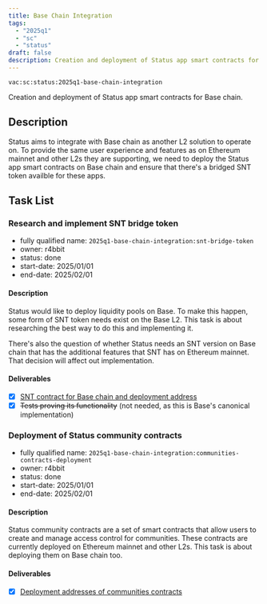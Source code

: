 ```yaml
---
title: Base Chain Integration
tags:
  - "2025q1"
  - "sc"
  - "status"
draft: false
description: Creation and deployment of Status app smart contracts for Base chain.
---
```


`vac:sc:status:2025q1-base-chain-integration`

Creation and deployment of Status app smart contracts for Base chain.

## Description

Status aims to integrate with Base chain as another L2 solution to operate on.
To provide the same user experience and features as on Ethereum mainnet and other L2s they are supporting,
we need to deploy the Status app smart contracts on Base chain and ensure that there's a bridged SNT token availble for these apps.

## Task List

### Research and implement SNT bridge token 

* fully qualified name: `2025q1-base-chain-integration:snt-bridge-token`
* owner: r4bbit
* status: done
* start-date: 2025/01/01
* end-date: 2025/02/01

#### Description

Status would like to deploy liquidity pools on Base.
To make this happen,
some form of SNT token needs exist on the Base L2.
This task is about researching the best way to do this and implementing it.

There's also the question of whether Status needs an SNT version on Base chain that has the additional features that SNT has on Ethereum mainnet.
That decision will affect out implementation.

#### Deliverables

- [x] [SNT contract for Base chain and deployment address](https://basescan.org/address/0x662015EC830DF08C0FC45896FaB726542e8AC09E#code)
- [x] ~~Tests proving its functionality~~ (not needed, as this is Base's canonical implementation)

### Deployment of Status community contracts

* fully qualified name: `2025q1-base-chain-integration:communities-contracts-deployment`
* owner: r4bbit
* status: done
* start-date: 2025/01/01
* end-date: 2025/02/01

#### Description

Status community contracts are a set of smart contracts that allow users to create and manage access control for communities.
These contracts are currently deployed on Ethereum mainnet and other L2s.
This task is about deploying them on Base chain too.

#### Deliverables

- [x] [Deployment addresses of communities contracts](https://www.notion.so/Contract-Deployment-Addresses-d6dd98b1b4f6461d82eec6ab18b852c8?pvs=4#d14be5b1e9da45a59b8f9578eb80d756)
